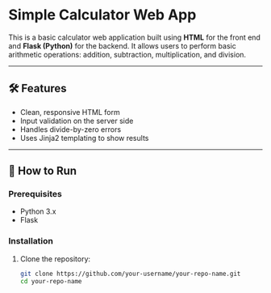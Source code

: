 # Simple Calculator Web App

This is a basic calculator web application built using **HTML** for the front end and **Flask (Python)** for the backend. It allows users to perform basic arithmetic operations: addition, subtraction, multiplication, and division.

---

## 🛠 Features

- Clean, responsive HTML form
- Input validation on the server side
- Handles divide-by-zero errors
- Uses Jinja2 templating to show results

---

## 🚀 How to Run

### Prerequisites

- Python 3.x
- Flask

### Installation

1. Clone the repository:
   ```bash
   git clone https://github.com/your-username/your-repo-name.git
   cd your-repo-name
